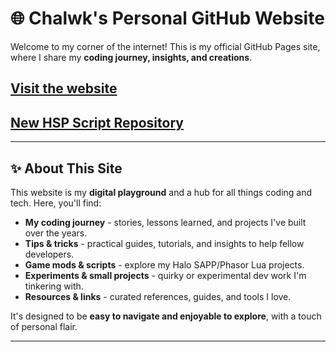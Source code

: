 # 🌐 Chalwk's Personal GitHub Website

Welcome to my corner of the internet! This is my official GitHub Pages site, where I share my **coding journey, insights, and creations**.

## [Visit the website](https://chalwk.github.io./)
## [New HSP Script Repository](./website/hsp-repo/main.html)

---

## ✨ About This Site

This website is my **digital playground** and a hub for all things coding and tech. Here, you'll find:

- **My coding journey** - stories, lessons learned, and projects I've built over the years.
- **Tips & tricks** - practical guides, tutorials, and insights to help fellow developers.
- **Game mods & scripts** - explore my Halo SAPP/Phasor Lua projects.
- **Experiments & small projects** - quirky or experimental dev work I'm tinkering with.
- **Resources & links** - curated references, guides, and tools I love.

It's designed to be **easy to navigate and enjoyable to explore**, with a touch of personal flair.

---